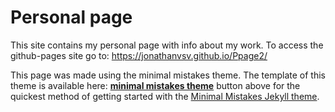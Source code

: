 # Personal page

This site contains my personal page with info about my work.
To access the github-pages site go to: https://jonathanvsv.github.io/Ppage2/

This page was made using the minimal mistakes theme. The template of this theme is available here: [**minimal mistakes theme**](https://github.com/mmistakes/mm-github-pages-starter/generate) button above for the quickest method of getting started with the [Minimal Mistakes Jekyll theme](https://github.com/mmistakes/minimal-mistakes).